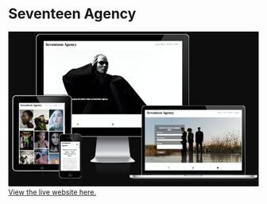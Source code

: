 # Seventeen Agency
![AmIResponsiveImage](assets/images/responsive.png)
[View the live website here.](https://kb5991.github.io/17agency/index.html)
